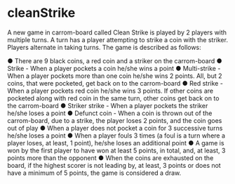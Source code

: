 # cleanStrike
A new game in carrom-board called Clean Strike is played by 2 players with multiple turns. A
turn has a player attempting to strike a coin with the striker. Players alternate in taking turns.
The game is described as follows:

● There are 9 black coins, a red coin and a striker on the carrom-board
● Strike - When a player pockets a coin he/she wins a point
● Multi-strike - When a player pockets more than one coin he/she wins 2 points. All, but 2
coins, that were pocketed, get back on to the carrom-board
● Red strike - When a player pockets red coin he/she wins 3 points. If other coins are
pocketed along with red coin in the same turn, other coins get back on to the
carrom-board
● Striker strike - When a player pockets the striker he/she loses a point
● Defunct coin - When a coin is thrown out of the carrom-board, due to a strike, the player
loses 2 points, and the coin goes out of play
● When a player does not pocket a coin for 3 successive turns he/she loses a point
● When a player fouls 3 times (a foul is a turn where a player loses, at least, 1 point),
he/she loses an additional point
● A game is won by the first player to have won at least 5 points, in total, and, at least, 3
points more than the opponent
● When the coins are exhausted on the board, if the highest scorer is not leading by, at
least, 3 points or does not have a minimum of 5 points, the game is considered a draw.
